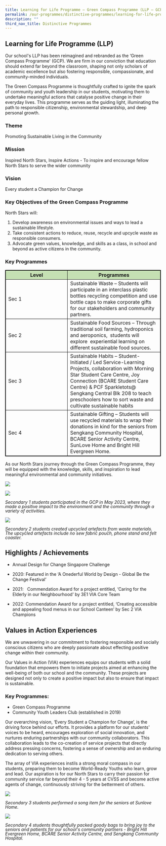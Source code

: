 ```yaml
---
title: Learning for Life Programme – Green Compass Programme (LLP – GCP)
permalink: /our-programmes/distinctive-programmes/learning-for-life-programme-llp/
description: ""
third_nav_title: Distinctive Programmes
---
```

## Learning for Life Programme (LLP)&nbsp;

Our school's LLP has been reimagined and rebranded as the ‘Green Compass Programme' (GCP). We are firm in our conviction that education should extend far beyond the classroom, shaping not only scholars of academic excellence but also fostering responsible, compassionate, and community-minded individuals.&nbsp;

The Green Compass Programme is thoughtfully crafted to ignite the spark of community and youth leadership in our students, motivating them to undertake meaningful actions that catalyse positive change in their everyday lives. This programme serves as the guiding light, illuminating the path to responsible citizenship, environmental stewardship, and deep personal growth.

### Theme&nbsp;

Promoting Sustainable Living in the Community&nbsp;&nbsp;

### Mission

Inspired North Stars, Inspire Actions - To inspire and encourage fellow North Stars to serve the wider community&nbsp;

  
### Vision&nbsp;

Every student a Champion for Change&nbsp;

  

### Key Objectives of the Green Compass Programme

North Stars will:
<ol>
	<li> Develop awareness on environmental issues and ways to lead a sustainable lifestyle.</li>
    

<li>  Take consistent actions to reduce, reuse, recycle and upcycle waste as responsible consumers.</li>
    

<li>Advocate green values, knowledge, and skills as a class, in school and beyond as active citizens in the community.</li> </ol>
    

### Key Programmes

<style type="text/css">
table, th, td, tr {
  border: 1px solid black;}
.tg-s7g5{background-color:#C5E0B3; vertical-align:top}
	
	p.small {
  line-height: 1; font-style:italic; font-size: 14px;
}
	
</style>
<table style="width:100%">
<thead>
  <tr>
    <th class="tg-s7g5">Level</th>
    <th class="tg-s7g5">Programmes</th>

  </tr>
</thead>
<tbody>
  <tr>
      <td style="width:40%">Sec 1</td>
		<td>Sustainable Waste – Students will participate in an interclass plastic bottles recycling competition and use bottle caps to make corporate gifts for our stakeholders and community partners.  </td>
	</tr>
	<tr>
    <td>Sec 2</td>
		<td>Sustainable Food Sources – Through traditional soil farming, hydroponics and aeroponics,&nbsp; students will explore&nbsp; experiential learning on different sustainable food sources.  </td>
	</tr>
	<tr>
    <td>Sec 3</td>
		<td>Sustainable Habits – Student-Initiated / Led Service-Learning Projects, collaboration with Morning Star Student Care Centre, Joy Connection (BCARE Student Care Centre) &amp; PCF Sparkletots@ Sengkang Central Blk 208 to teach preschoolers how to sort waste and cultivate sustainable habits  </td>
	</tr>
	<tr>
    <td>Sec 4</td>
		<td>Sustainable Gifting – Students will use recycled materials to wrap their donations in kind for the seniors from Sengkang Community Hospital, BCARE Senior Activity Centre, SunLove Home and Bright Hill Evergreen Home. </td>
	</tr>

</tbody>
</table>

As our North Stars journey through the Green Compass Programme, they will be equipped with the knowledge, skills, and inspiration to lead meaningful environmental and community initiatives. 

![](/images/Distinctive%20Programmes/llp%20gcp%2001.jpg)

![](/images/Distinctive%20Programmes/llp%20gcp%2002.jpg)
<p class="small">Secondary 1 students participated in the GCP in May 2023, where they made a positive impact to the environment and the community through a variety of activities.</p>

![](/images/Distinctive%20Programmes/llp%20gcp%2003.jpg)

<p class="small">Secondary 2 students created upcycled artefacts from waste materials. The upcycled artefacts include no sew fabric pouch, phone stand and felt coaster.</p>

## Highlights / Achievements&nbsp;

*   Annual Design for Change Singapore Challenge&nbsp;
    

*   2020: Featured in the ‘A Onederful World by Design - Global Be the Change Festival’&nbsp;
    
*   2021: &nbsp; Commendation Award for a project entitled, ‘Caring for the Elderly in our Neighbourhood’ by 3E1 VIA Core Team&nbsp;
    
*   2022: Commendation Award for a project entitled, ‘Creating accessible and appealing food menus in our School Canteen’ by Sec 2 VIA Champions



## Values in Action Experiences&nbsp;

We are unwavering in our commitment to fostering responsible and socially conscious citizens who are deeply passionate about effecting positive change within their community.

Our Values in Action (VIA) experiences equips our students with a solid foundation that empowers them to initiate projects aimed at enhancing the well-being of both our school and the community. These projects are designed not only to create a positive impact but also to ensure that impact is sustainable.

### Key Programmes: 
* Green Compass Programme  
* Community Youth Leaders Club (established in 2019) 
 
Our overarching vision, ‘Every Student a Champion for Change’, is the driving force behind our efforts. It provides a platform for our students' voices to be heard, encourages exploration of social innovation, and nurtures enduring partnerships with our community collaborators. This collaboration leads to the co-creation of service projects that directly address pressing concerns, fostering a sense of ownership and an enduring dedication to serving others. 


The array of VIA experiences instils a strong moral compass in our students, preparing them to become World-Ready Youths who learn, grow and lead. Our aspiration is for our North Stars to carry their passion for community service far beyond their 4 - 5 years at CVSS and become active agents of change, continuously striving for the betterment of others.

![](/images/Distinctive%20Programmes/llp%20gcp%2004.jpg)
<p class="small">Secondary 3 students performed a song item for the seniors at Sunlove Home.</p>
	
![](/images/Distinctive%20Programmes/llp%20gcp%2005.jpg)
<p class="small">Secondary 4 students thoughtfully packed goody bags to bring joy to the seniors and patients for our school's community partners - Bright Hill Evergreen Home, BCARE Senior Activity Centre, and Sengkang Community Hospital. </p>